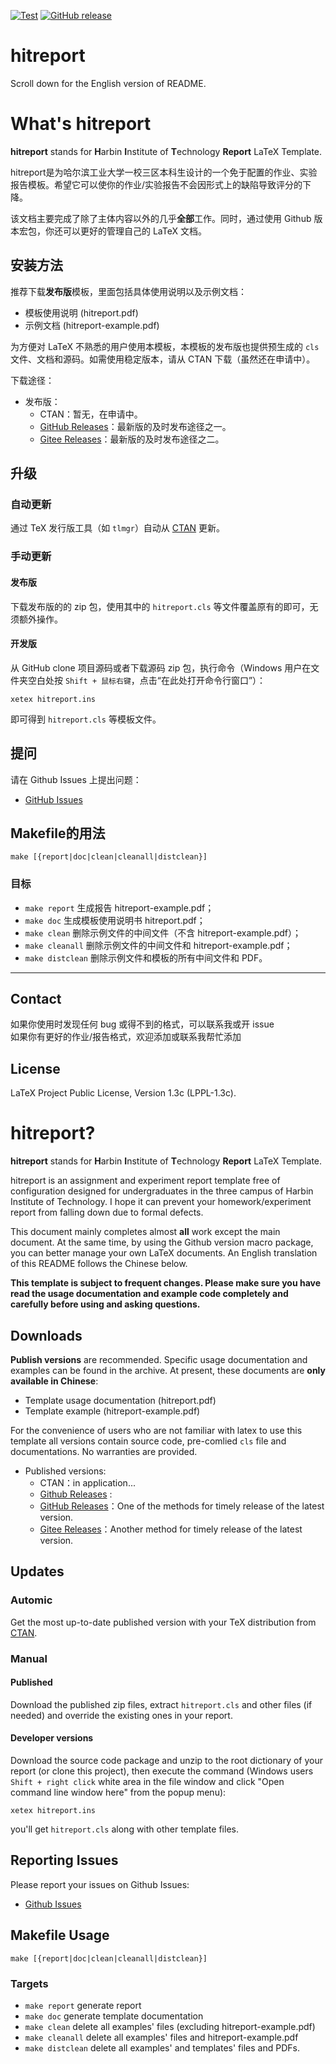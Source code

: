 [![Test](https://github.com/DemerzelSun12/hitreport/actions/workflows/test.yml/badge.svg)](https://github.com/DemerzelSun12/hitreport/actions/workflows/test.yml)
[![GitHub release](https://img.shields.io/github/v/release/demerzelsun12/hitreport)](https://github.com/demerzelsun12/hitreport/releases/latest)

# hitreport

Scroll down for the English version of README.

# What's hitreport

**hitreport** stands for **H**arbin **I**nstitute of **T**echnology  **Report**  LaTeX Template.

hitreport是为哈尔滨工业大学一校三区本科生设计的一个免于配置的作业、实验报告模板。希望它可以使你的作业/实验报告不会因形式上的缺陷导致评分的下降。

该文档主要完成了除了主体内容以外的几乎**全部**工作。同时，通过使用 Github 版本宏包，你还可以更好的管理自己的 LaTeX 文档。

## 安装方法

推荐下载**发布版**模板，里面包括具体使用说明以及示例文档：

* 模板使用说明 (hitreport.pdf)
* 示例文档 (hitreport-example.pdf)

为方便对 LaTeX 不熟悉的用户使用本模板，本模板的发布版也提供预生成的 `cls` 文件、文档和源码。如需使用稳定版本，请从 CTAN 下载（虽然还在申请中）。

下载途径：

* 发布版：
  * CTAN：暂无，在申请中。
  * [GitHub Releases](https://github.com/demerzelsun12/hitreport/releases)：最新版的及时发布途径之一。
  * [Gitee Releases](https://gitee.com/demerzel/hitreport/releases)：最新版的及时发布途径之二。

## 升级

### 自动更新

通过 TeX 发行版工具（如 `tlmgr`）自动从 [CTAN](https://www.ctan.org/pkg/hitreport) 更新。

### 手动更新

#### 发布版

下载发布版的的 zip 包，使用其中的 `hitreport.cls` 等文件覆盖原有的即可，无须额外操作。

#### 开发版

从 GitHub clone 项目源码或者下载源码 zip 包，执行命令（Windows 用户在文件夹空白处按 `Shift + 鼠标右键`，点击“在此处打开命令行窗口”）：

```shell
xetex hitreport.ins
```

即可得到 `hitreport.cls` 等模板文件。

## 提问

请在 Github Issues 上提出问题：

* [GitHub Issues](https://github.com/demerzelsun12/hitreport/issues)

## Makefile的用法

```shell
make [{report|doc|clean|cleanall|distclean}]
```

### 目标

* `make report`    生成报告 hitreport-example.pdf；
* `make doc`       生成模板使用说明书 hitreport.pdf；
* `make clean`     删除示例文件的中间文件（不含 hitreport-example.pdf）；
* `make cleanall`  删除示例文件的中间文件和 hitreport-example.pdf；
* `make distclean` 删除示例文件和模板的所有中间文件和 PDF。

---

## Contact

如果你使用时发现任何 bug 或得不到的格式，可以联系我或开 issue  
如果你有更好的作业/报告格式，欢迎添加或联系我帮忙添加  

## License

LaTeX Project Public License, Version 1.3c (LPPL-1.3c).

# hitreport?

**hitreport** stands for **H**arbin **I**nstitute of **T**echnology  **Report**  LaTeX Template.

hitreport is an assignment and experiment report template free of configuration designed for undergraduates in the three campus of Harbin Institute of Technology. I hope it can prevent your homework/experiment report from falling down due to formal defects.

This document mainly completes almost **all** work except the main document. At the same time, by using the Github version macro package, you can better manage your own LaTeX documents. An English translation of this README follows the Chinese below.

**This template is subject to frequent changes. Please make sure you have read the usage documentation and example code completely and carefully before using and asking questions.**

## Downloads

**Publish versions** are recommended. Specific usage documentation and examples can be found in the archive. At present, these documents are <b>only available in Chinese</b>:

* Template usage documentation (hitreport.pdf)
* Template example (hitreport-example.pdf)

For the convenience of users who are not familiar with latex to use this template all versions contain source code, pre-comlied `cls` file and documentations. No warranties are provided.

* Published versions:
  * CTAN：in application...
  * [Github Releases](https://github.com/demerzelsun12/hitreport/releases) :
  * [GitHub Releases](https://github.com/demerzelsun12/hitreport/releases)：One of the methods for timely release of the latest version.
  * [Gitee Releases](https://gitee.com/demerzel/hitreport/releases)：Another method for timely release of the latest version.

## Updates

### Automic

Get the most up-to-date published version with your TeX distribution from [CTAN](https://www.ctan.org/pkg/hitreport).

### Manual

#### Published

Download the published zip files, extract `hitreport.cls` and other files (if needed) and override the existing ones in your report.

#### Developer versions

Download the source code package and unzip to the root dictionary of your report (or clone this project), then execute the command  (Windows users `Shift + right click` white area in the file window and click "Open command line window here" from the popup menu):

```shell
xetex hitreport.ins
```

you'll get `hitreport.cls` along with other template files.

## Reporting Issues

Please report your issues on Github Issues:

* [Github Issues](https://github.com/demerzelsun12/hitreport/issues)

## Makefile Usage

```shell
make [{report|doc|clean|cleanall|distclean}]
```

### Targets

* `make report`    generate report
* `make doc`       generate template documentation
* `make clean`     delete all examples' files (excluding hitreport-example.pdf)
* `make cleanall`  delete all examples' files and hitreport-example.pdf
* `make distclean` delete all examples' and templates' files and PDFs.
